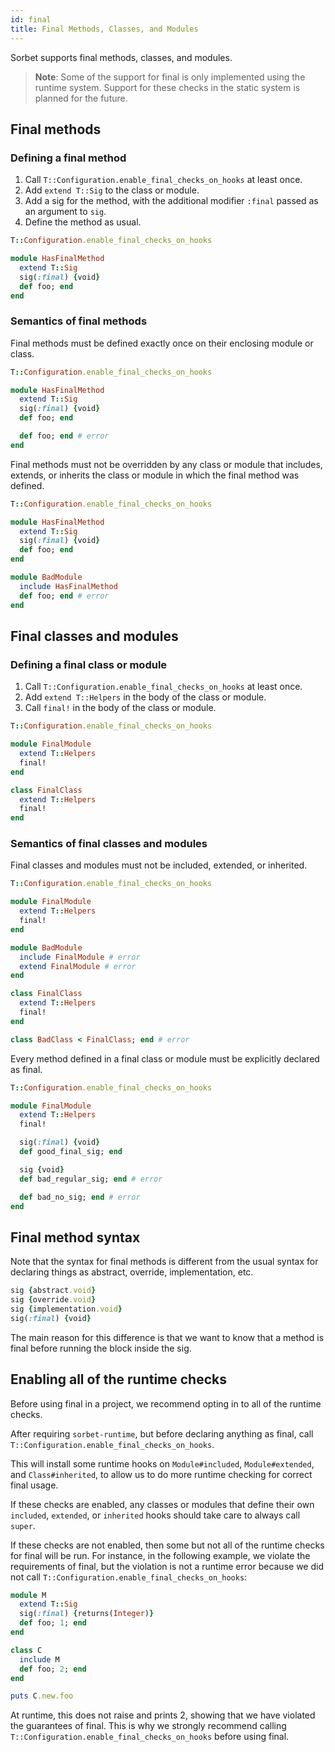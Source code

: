 ```yaml
---
id: final
title: Final Methods, Classes, and Modules
---
```


Sorbet supports final methods, classes, and modules.

> **Note**: Some of the support for final is only implemented using the runtime
> system. Support for these checks in the static system is planned for the
> future.

## Final methods

### Defining a final method

1. Call `T::Configuration.enable_final_checks_on_hooks` at least once.
1. Add `extend T::Sig` to the class or module.
1. Add a sig for the method, with the additional modifier `:final` passed as an
   argument to `sig`.
1. Define the method as usual.

```ruby
T::Configuration.enable_final_checks_on_hooks

module HasFinalMethod
  extend T::Sig
  sig(:final) {void}
  def foo; end
end
```

### Semantics of final methods

Final methods must be defined exactly once on their enclosing module or class.

```ruby
T::Configuration.enable_final_checks_on_hooks

module HasFinalMethod
  extend T::Sig
  sig(:final) {void}
  def foo; end

  def foo; end # error
end
```

Final methods must not be overridden by any class or module that includes,
extends, or inherits the class or module in which the final method was defined.

```ruby
T::Configuration.enable_final_checks_on_hooks

module HasFinalMethod
  extend T::Sig
  sig(:final) {void}
  def foo; end
end

module BadModule
  include HasFinalMethod
  def foo; end # error
end
```

## Final classes and modules

### Defining a final class or module

1. Call `T::Configuration.enable_final_checks_on_hooks` at least once.
1. Add `extend T::Helpers` in the body of the class or module.
1. Call `final!` in the body of the class or module.

```ruby
T::Configuration.enable_final_checks_on_hooks

module FinalModule
  extend T::Helpers
  final!
end

class FinalClass
  extend T::Helpers
  final!
end
```

### Semantics of final classes and modules

Final classes and modules must not be included, extended, or inherited.

```ruby
T::Configuration.enable_final_checks_on_hooks

module FinalModule
  extend T::Helpers
  final!
end

module BadModule
  include FinalModule # error
  extend FinalModule # error
end

class FinalClass
  extend T::Helpers
  final!
end

class BadClass < FinalClass; end # error
```

Every method defined in a final class or module must be explicitly declared as
final.

```ruby
T::Configuration.enable_final_checks_on_hooks

module FinalModule
  extend T::Helpers
  final!

  sig(:final) {void}
  def good_final_sig; end

  sig {void}
  def bad_regular_sig; end # error

  def bad_no_sig; end # error
end
```

## Final method syntax

Note that the syntax for final methods is different from the usual syntax for
declaring things as abstract, override, implementation, etc.

```ruby
sig {abstract.void}
sig {override.void}
sig {implementation.void}
sig(:final) {void}
```

The main reason for this difference is that we want to know that a method is
final before running the block inside the sig.

## Enabling all of the runtime checks

Before using final in a project, we recommend opting in to all of the runtime
checks.

After requiring `sorbet-runtime`, but before declaring anything as final, call
`T::Configuration.enable_final_checks_on_hooks`.

This will install some runtime hooks on `Module#included`, `Module#extended`,
and `Class#inherited`, to allow us to do more runtime checking for correct final
usage.

If these checks are enabled, any classes or modules that define their own
`included`, `extended`, or `inherited` hooks should take care to always call
`super`.

If these checks are not enabled, then some but not all of the runtime checks for
final will be run. For instance, in the following example, we violate the
requirements of final, but the violation is not a runtime error because we did
not call `T::Configuration.enable_final_checks_on_hooks`:

```ruby
module M
  extend T::Sig
  sig(:final) {returns(Integer)}
  def foo; 1; end
end

class C
  include M
  def foo; 2; end
end

puts C.new.foo
```

At runtime, this does not raise and prints 2, showing that we have violated the
guarantees of final. This is why we strongly recommend calling
`T::Configuration.enable_final_checks_on_hooks` before using final.
